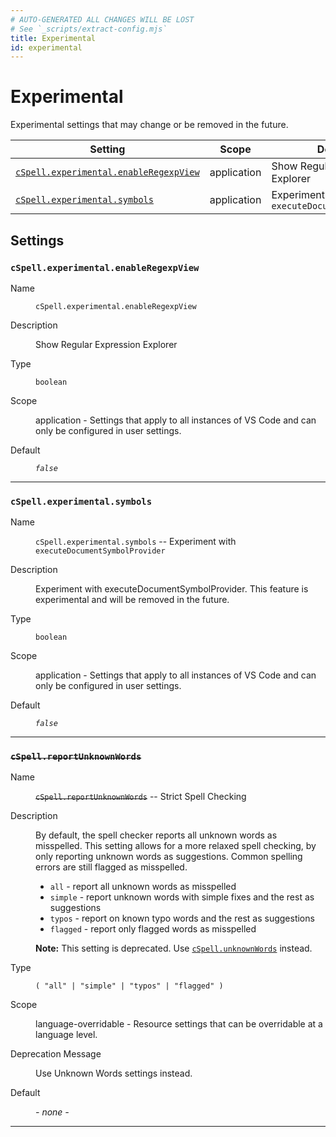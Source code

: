 ```yaml
---
# AUTO-GENERATED ALL CHANGES WILL BE LOST
# See `_scripts/extract-config.mjs`
title: Experimental
id: experimental
---
```


# Experimental

Experimental settings that may change or be removed in the future.


| Setting | Scope | Description |
| ------- | ----- | ----------- |
| [`cSpell.experimental.enableRegexpView`](#cspellexperimentalenableregexpview) | application | Show Regular Expression Explorer |
| [`cSpell.experimental.symbols`](#cspellexperimentalsymbols) | application | Experiment with `executeDocumentSymbolProvider` |


## Settings


### `cSpell.experimental.enableRegexpView`

<dl>

<dt>
Name
</dt>
<dd>

`cSpell.experimental.enableRegexpView`

</dd>


<dt>
Description
</dt>
<dd>

Show Regular Expression Explorer

</dd>


<dt>
Type
</dt>
<dd>

`boolean`

</dd>


<dt>
Scope
</dt>
<dd>

application - Settings that apply to all instances of VS Code and can only be configured in user settings.

</dd>




<dt>
Default
</dt>
<dd>

_`false`_

</dd>




</dl>

---


### `cSpell.experimental.symbols`

<dl>

<dt>
Name
</dt>
<dd>

`cSpell.experimental.symbols` -- Experiment with `executeDocumentSymbolProvider`

</dd>


<dt>
Description
</dt>
<dd>

Experiment with executeDocumentSymbolProvider.
This feature is experimental and will be removed in the future.

</dd>


<dt>
Type
</dt>
<dd>

`boolean`

</dd>


<dt>
Scope
</dt>
<dd>

application - Settings that apply to all instances of VS Code and can only be configured in user settings.

</dd>




<dt>
Default
</dt>
<dd>

_`false`_

</dd>




</dl>

---


### ~~`cSpell.reportUnknownWords`~~

<dl>

<dt>
Name
</dt>
<dd>

~~`cSpell.reportUnknownWords`~~ -- Strict Spell Checking

</dd>


<dt>
Description
</dt>
<dd>

By default, the spell checker reports all unknown words as misspelled. This setting allows for a more relaxed spell checking, by only
reporting unknown words as suggestions. Common spelling errors are still flagged as misspelled.

- `all` - report all unknown words as misspelled
- `simple` - report unknown words with simple fixes and the rest as suggestions
- `typos` - report on known typo words and the rest as suggestions
- `flagged` - report only flagged words as misspelled

**Note:** This setting is deprecated. Use [`cSpell.unknownWords`](cspell#cspellunknownwords) instead.

</dd>


<dt>
Type
</dt>
<dd>

`( "all" | "simple" | "typos" | "flagged" )`

</dd>


<dt>
Scope
</dt>
<dd>

language-overridable - Resource settings that can be overridable at a language level.

</dd>


<dt>
Deprecation Message
</dt>
<dd>

Use Unknown Words settings instead.

</dd>


<dt>
Default
</dt>
<dd>

_- none -_

</dd>




</dl>

---


